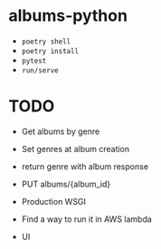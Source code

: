 # albums-python

- `poetry shell`
- `poetry install`
- `pytest`
- `run/serve`

# TODO

- Get albums by genre
- Set genres at album creation
- return genre with album response
- PUT albums/{album_id}

- Production WSGI
- Find a way to run it in AWS lambda
- UI

